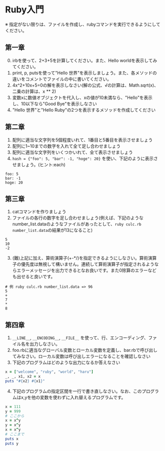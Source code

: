 Ruby入門
========
※ 指定がない限りは、ファイルを作成し、rubyコマンドを実行できるようにしてください。

## 第一章
0. irbを使って、2+3+5を計算してください。また、Hello worldを表示してみてください。
1. print, p, putsを使って"Hello 世界"を表示しましょう。また、各メソッドの違いをコメントでファイルの中に書いてください。
2. 4x^2+10x+5=0の解を表示しなさい(解の公式、√の計算は、Math.sqrt(x)、二乗の計算は、x ** 2)
3. 変数xに数値オブジェクトを代入し、xの値が10未満なら、"Hello"を表示し、10以下なら"Good Bye"を表示しなさい
4. "Hello 世界"と"Hello Ruby"の2つを表示するメソッドを作成してください

## 第二章
1. 配列に適当な文字列を5個程度いれて、1番目と5番目を表示させましょう
1. 配列に1~10までの数字を入れて全て足し合わせましょう
2. 配列に適当な文字列をいくつかいれて、全て表示させましょう
3. ```hash = {"foo": 5, "bar": -1, "hoge": 20}``` を使い、下記のように表示させましょう。(ヒント:each)
```
foo: 5
bar: -1
hoge: 20
```

## 第三章
1. catコマンドを作りましょう
2. ファイルの各行の数字を足し合わせましょう(例えば、下記のようなnumber_list.dataのようなファイルがあったとして、```ruby culc.rb number_list.data```の結果が13になること)
```
5
10
-2
```
3. (難)上記に加え、算術演算子(+-\*/)を指定できるようにしなさい。算術演算子の優先度は無視して構いません。連続して算術演算子が指定されるようならエラーメッセージを出力できるとなお良いです。また0除算のエラーなども出せると良いです。
```
# 例 ruby culc.rb number_list.data => 96
5
+
7
*
8
```

## 第四章
1. ```__LINE__```, ```__ENCODING__```, ```__FILE__``` を使って、行、エンコーディング、ファイル名を出力しなさい。
2. foo.rbに適当なグローバル変数とローカル変数を定義し、bar.rbで呼び出してみなさい。ローカル変数は呼び出しエラーになることを確認しなさい 
3. 下記のプログラムはどのような出力になるか答えなさい
```ruby
x = ["welcome", "ruby", "world", "haru"]
_, _, x1, x2 = x
puts "#{x2} #{x1}"
```
4. 下記のプログラムの指定区間を一行で書き直しなさい。なお、このプログラムはx,yを他の変数を使わずに入れ替えるプログラムです。
```ruby
x = 111
y = 999
# ここから
x = x^y
y = x^y
x = x^y
# ここまで
puts x
puts y
```
